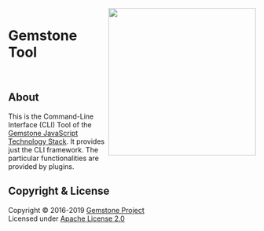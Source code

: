 
<img src="https://rawgit.com/gemstonejs/gemstone-artwork/master/gemstone-logo-white.svg" width="300" align="right" alt=""/>

Gemstone Tool
=============

<p/>
<img src="https://nodei.co/npm/gemstone-tool.png?downloads=true&stars=true" alt=""/>
<p/>
<img src="https://david-dm.org/rse/gemstone-tool.png" alt=""/>

About
-----

This is the Command-Line Interface (CLI) Tool of the
[Gemstone JavaScript Technology Stack](http://gemstonejs.com).
It provides just the CLI framework. The particular functionalities are provided by plugins.

Copyright &amp; License
-----------------------

Copyright &copy; 2016-2019 [Gemstone Project](http://gemstonejs.com)<br/>
Licensed under [Apache License 2.0](https://spdx.org/licenses/Apache-2.0)

